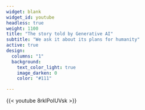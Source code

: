 ```yaml
---
widget: blank
widget_id: youtube
headless: true
weight: 1100
title: "The story told by Generative AI"
subtitle: "We ask it about its plans for humanity"
active: true
design:
  columns: "1"
  background:
    text_color_light: true
    image_darken: 0
    color: "#111"

---
```


{{< youtube 8rklPoIUVsk >}}
<script src="https://apis.google.com/js/platform.js"></script>

<div class="g-ytsubscribe" data-channelid="UCvsRSfFPrwS3vnkb3QyHsug" data-layout="default" data-count="hidden"></div>
